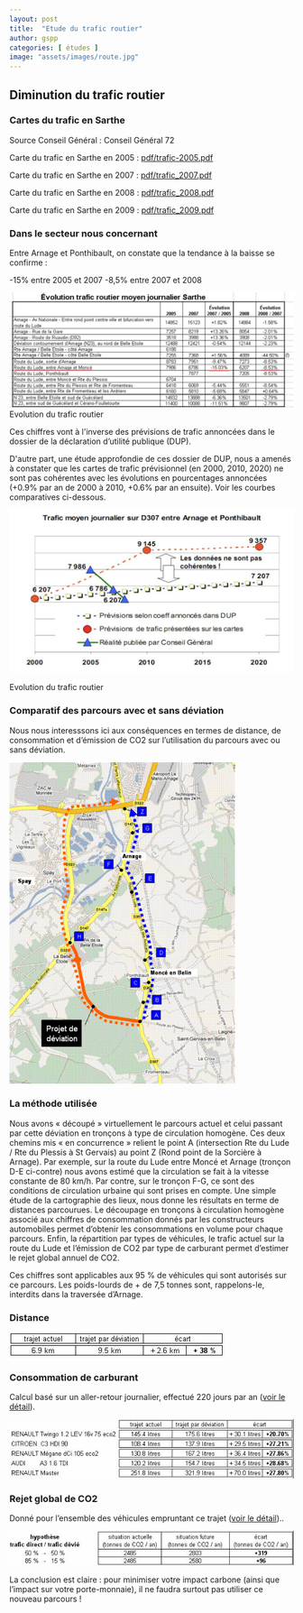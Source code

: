 ```yaml
---
layout: post
title:  "Etude du trafic routier"
author: gspp
categories: [ études ]
image: "assets/images/route.jpg"
---
```


## Diminution du trafic routier
### Cartes du trafic en Sarthe
Source Conseil Général : Conseil Général 72

Carte du trafic en Sarthe en 2005 : 
[pdf/trafic-2005.pdf](/pdf/trafic-2005.pdf)

Carte du trafic en Sarthe en 2007 : 
[pdf/trafic_2007.pdf](/pdf/trafic_2007.pdf)

Carte du trafic en Sarthe en 2008 : 
[pdf/trafic_2008.pdf](/pdf/trafic_2008.pdf)

Carte du trafic en Sarthe en 2009 : 
[pdf/trafic_2009.pdf](/pdf/trafic_2009.pdf)

### Dans le secteur nous concernant
Entre Arnage et Ponthibault, on constate que la tendance à la baisse se confirme :

-15% entre 2005 et 2007
-8,5% entre 2007 et 2008

![Evolution du trafic routier](image-4.png)
Evolution du trafic routier

Ces chiffres vont à l'inverse des prévisions de trafic annoncées dans le dossier de la déclaration d’utilité publique (DUP).

D'autre part, une étude approfondie de ces dossier de DUP, nous a amenés à constater que les cartes de trafic prévisionnel (en 2000, 2010, 2020) ne sont pas cohérentes avec les évolutions en pourcentages annoncées (+0.9% par an de 2000 à 2010, +0.6% par an ensuite).
Voir les courbes comparatives ci-dessous.

![courbes comparatives](image-5.png)

Evolution du trafic routier

### Comparatif des parcours avec et sans déviation
Nous nous interesssons ici aux conséquences en termes de distance, de consommation et d’émission de CO2 sur l’utilisation du parcours avec ou sans déviation.

![utilisation du parcours avec ou sans déviation](image-6.png)

### La méthode utilisée
Nous avons « découpé » virtuellement le parcours actuel et celui passant par cette déviation en tronçons à type de circulation homogène.
Ces deux chemins mis « en concurrence » relient le point A (intersection Rte du Lude / Rte du Plessis à St Gervais) au point Z (Rond point de la Sorcière à Arnage).
Par exemple, sur la route du Lude entre Moncé et Arnage (tronçon D-E ci-contre) nous avons estimé que la circulation se fait à la vitesse constante de 80 km/h. Par contre, sur le tronçon F-G, ce sont des conditions de circulation urbaine qui sont prises en compte.
Une simple étude de la cartographie des lieux, nous donne les résultats en terme de distances parcourues.
Le découpage en tronçons à circulation homogène associé aux chiffres de consommation donnés par les constructeurs automobiles permet d’obtenir les consommations en volume pour chaque parcours.
Enfin, la répartition par types de véhicules, le trafic actuel sur la route du Lude et l’émission de CO2 par type de carburant permet d’estimer le rejet global annuel de CO2.

Ces chiffres sont applicables aux 95 % de véhicules qui sont autorisés sur ce parcours.
Les poids-lourds de + de 7,5 tonnes sont, rappelons-le, interdits dans la traversée d’Arnage.

### Distance
![Distance](image-7.png)

### Consommation de carburant
Calcul basé sur un aller-retour journalier, effectué 220 jours par an ([voir le détail](/pdf/Calcul1.pdf)).

![Calcul basé sur un aller-retour journalier](image-8.png)

### Rejet global de CO2
Donné pour l’ensemble des véhicules empruntant ce trajet ([voir le détail](/pdf/Calcul2.pdf))..

![alt text](image-9.png)

La conclusion est claire : pour minimiser votre impact carbone (ainsi que l’impact sur votre porte-monnaie), il ne faudra surtout pas utiliser ce nouveau parcours !

